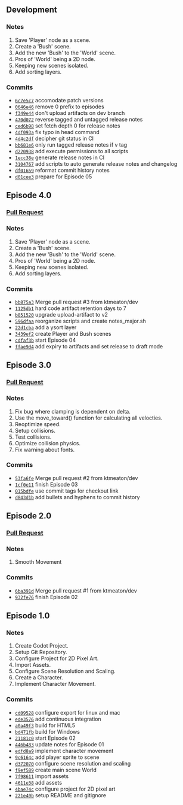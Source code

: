 ## Development

### Notes

1. Save 'Player' node as a scene.
1. Create a 'Bush' scene.
1. Add the new 'Bush' to the 'World' scene.
1. Pros of 'World' being a 2D node.
1. Keeping new scenes isolated.
1. Add sorting layers.

### Commits

* [```6c7e5c7```](https://github.com/ktmeaton/ActionRPG/commit/6c7e5c7) accomodate patch versions
* [```0646e46```](https://github.com/ktmeaton/ActionRPG/commit/0646e46) remove 0 prefix to episodes
* [```f349e44```](https://github.com/ktmeaton/ActionRPG/commit/f349e44) don't upload artifacts on dev branch
* [```470d072```](https://github.com/ktmeaton/ActionRPG/commit/470d072) reverse tagged and untagged release notes
* [```ced6b98```](https://github.com/ktmeaton/ActionRPG/commit/ced6b98) set fetch depth 0 for release notes
* [```4df093a```](https://github.com/ktmeaton/ActionRPG/commit/4df093a) fix typo in head command
* [```4d4c2df```](https://github.com/ktmeaton/ActionRPG/commit/4d4c2df) decipher git status in CI
* [```bb681e6```](https://github.com/ktmeaton/ActionRPG/commit/bb681e6) only run tagged release notes if v tag
* [```d220938```](https://github.com/ktmeaton/ActionRPG/commit/d220938) add execute permissions to all scripts
* [```1ecc38e```](https://github.com/ktmeaton/ActionRPG/commit/1ecc38e) generate release notes in CI
* [```3104767```](https://github.com/ktmeaton/ActionRPG/commit/3104767) add scripts to auto generate release notes and changelog
* [```df01659```](https://github.com/ktmeaton/ActionRPG/commit/df01659) reformat commit history notes
* [```d01cee3```](https://github.com/ktmeaton/ActionRPG/commit/d01cee3) prepare for Episode 05

## Episode 4.0

### [Pull Request](https://github.com/ktmeaton/ActionRPG/pull/3)

### Notes

1. Save 'Player' node as a scene.
1. Create a 'Bush' scene.
1. Add the new 'Bush' to the 'World' scene.
1. Pros of 'World' being a 2D node.
1. Keeping new scenes isolated.
1. Add sorting layers.

### Commits

* [```bb875a3```](https://github.com/ktmeaton/ActionRPG/commit/bb875a3) Merge pull request #3 from ktmeaton/dev
* [```1125db1```](https://github.com/ktmeaton/ActionRPG/commit/1125db1) hard code artifact retention days to 7
* [```b851520```](https://github.com/ktmeaton/ActionRPG/commit/b851520) upgrade upload-artifact to v2
* [```596dfaa```](https://github.com/ktmeaton/ActionRPG/commit/596dfaa) reorganize scripts and create notes_major.sh
* [```22d1cba```](https://github.com/ktmeaton/ActionRPG/commit/22d1cba) add a ysort layer
* [```3439ef2```](https://github.com/ktmeaton/ActionRPG/commit/3439ef2) create Player and Bush scenes
* [```cdfaf3b```](https://github.com/ktmeaton/ActionRPG/commit/cdfaf3b) start Episode 04
* [```ffae9d4```](https://github.com/ktmeaton/ActionRPG/commit/ffae9d4) add expiry to artifacts and set release to draft mode

## Episode 3.0

### [Pull Request](https://github.com/ktmeaton/ActionRPG/pull/2)

### Notes

1. Fix bug where clamping is dependent on delta.
2. Use the move_toward() function for calculating all velocties.
3. Reoptimize speed.
4. Setup collisions.
5. Test collisions.
6. Optimize collision physics.
7. Fix warning about fonts.

### Commits

* [```53fa6fe```](https://github.com/ktmeaton/ActionRPG/commit/53fa6fe) Merge pull request #2 from ktmeaton/dev
* [```1cf0e11```](https://github.com/ktmeaton/ActionRPG/commit/1cf0e11) finish Episode 03
* [```015bdfe```](https://github.com/ktmeaton/ActionRPG/commit/015bdfe) use commit tags for checkout link
* [```d843d1b```](https://github.com/ktmeaton/ActionRPG/commit/d843d1b) add bullets and hyphens to commit history

## Episode 2.0

### [Pull Request](https://github.com/ktmeaton/ActionRPG/pull/1)

### Notes

1. Smooth Movement

### Commits

* [```6ba391d```](https://github.com/ktmeaton/ActionRPG/commit/6ba391d) Merge pull request #1 from ktmeaton/dev
* [```932fe76```](https://github.com/ktmeaton/ActionRPG/commit/932fe76) finish Episode 02

## Episode 1.0

### Notes

1. Create Godot Project.
1. Setup Git Repository.
1. Configure Project for 2D Pixel Art.
1. Import Assets.
1. Configure Scene Resolution and Scaling.
1. Create a Character.
1. Implement Character Movement.

### Commits

* [```cd09528```](https://github.com/ktmeaton/ActionRPG/commit/cd09528) configure export for linux and mac
* [```ede3576```](https://github.com/ktmeaton/ActionRPG/commit/ede3576) add continuous integration
* [```a0a49f3```](https://github.com/ktmeaton/ActionRPG/commit/a0a49f3) build for HTML5
* [```bd471fb```](https://github.com/ktmeaton/ActionRPG/commit/bd471fb) build for Windows
* [```21181c0```](https://github.com/ktmeaton/ActionRPG/commit/21181c0) start Episode 02
* [```446b483```](https://github.com/ktmeaton/ActionRPG/commit/446b483) update notes for Episode 01
* [```edfd8a9```](https://github.com/ktmeaton/ActionRPG/commit/edfd8a9) implement character movement
* [```9c6164c```](https://github.com/ktmeaton/ActionRPG/commit/9c6164c) add player sprite to scene
* [```d372070```](https://github.com/ktmeaton/ActionRPG/commit/d372070) configure scene resolution and scaling
* [```f9ef589```](https://github.com/ktmeaton/ActionRPG/commit/f9ef589) create main scene World
* [```7f98611```](https://github.com/ktmeaton/ActionRPG/commit/7f98611) import assets
* [```4611e38```](https://github.com/ktmeaton/ActionRPG/commit/4611e38) add assets
* [```4bae74c```](https://github.com/ktmeaton/ActionRPG/commit/4bae74c) configure project for 2D pixel art
* [```221e40b```](https://github.com/ktmeaton/ActionRPG/commit/221e40b) setup README and gitignore

